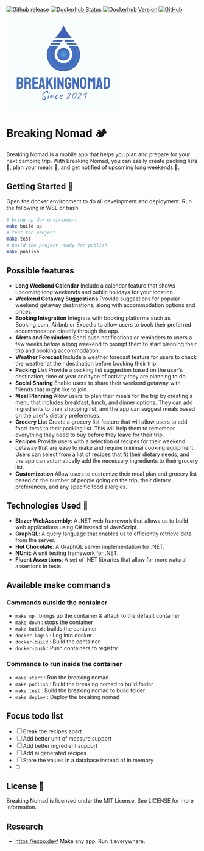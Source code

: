 [![Github release](https://img.shields.io/github/v/release/rolfwessels/BreakingNomad)](https://github.com/rolfwessels/BreakingNomad/releases)
[![Dockerhub Status](https://img.shields.io/badge/dockerhub-ok-blue.svg)](https://hub.docker.com/r/rolfwessels/BreakingNomad/tags)
[![Dockerhub Version](https://img.shields.io/docker/v/rolfwessels/BreakingNomad?sort=semver)](https://hub.docker.com/r/rolfwessels/BreakingNomad/tags)
[![GitHub](https://img.shields.io/github/license/rolfwessels/BreakingNomad)](https://github.com/rolfwessels/BreakingNomad/licence.md)

![breaking nomad](./docs/logo.png "breaking nomad")

# Breaking Nomad 🏕️

Breaking Nomad is a mobile app that helps you plan and prepare for your next camping trip. With Breaking Nomad, you can easily create packing lists 🎒, plan your meals 🍴, and get notified of upcoming long weekends 📅.

## Getting Started 🚀

Open the docker environment to do all development and deployment. Run the following in WSL or bash

```bash
# bring up dev environment
make build up
# test the project
make test
# build the project ready for publish
make publish
```

## Possible features

- **Long Weekend Calendar** Include a calendar feature that shows upcoming long weekends and public holidays for your location.
- **Weekend Getaway Suggestions** Provide suggestions for popular weekend getaway destinations, along with accommodation options and prices.
- **Booking Integration** Integrate with booking platforms such as Booking.com, Airbnb or Expedia to allow users to book their preferred accommodation directly through the app.
- **Alerts and Reminders** Send push notifications or reminders to users a few weeks before a long weekend to prompt them to start planning their trip and booking accommodation.
- **Weather Forecast** Include a weather forecast feature for users to check the weather at their destination before booking their trip.
- **Packing List** Provide a packing list suggestion based on the user's destination, time of year and type of activity they are planning to do.
- **Social Sharing** Enable users to share their weekend getaway with friends that might like to join.
- **Meal Planning** Allow users to plan their meals for the trip by creating a menu that includes breakfast, lunch, and dinner options. They can add ingredients to their shopping list, and the app can suggest meals based on the user's dietary preferences.
- **Grocery List** Create a grocery list feature that will allow users to add food items to their packing list. This will help them to remember everything they need to buy before they leave for their trip.
- **Recipes** Provide users with a selection of recipes for their weekend getaway that are easy to make and require minimal cooking equipment. Users can select from a list of recipes that fit their dietary needs, and the app can automatically add the necessary ingredients to their grocery list.
- **Customization** Allow users to customize their meal plan and grocery list based on the number of people going on the trip, their dietary preferences, and any specific food allergies.

## Technologies Used 🔧

- **Blazor WebAssembly**: A .NET web framework that allows us to build web applications using C# instead of JavaScript.
- **GraphQL**: A query language that enables us to efficiently retrieve data from the server.
- **Hot Chocolate**: A GraphQL server implementation for .NET.
- **NUnit**: A unit testing framework for .NET.
- **Fluent Assertions**: A set of .NET libraries that allow for more natural assertions in tests.

## Available make commands

### Commands outside the container

- `make up` : brings up the container & attach to the default container
- `make down` : stops the container
- `make build` : builds the container
- `docker-login` : Log into docker
- `docker-build` : Build the container
- `docker-push` : Push containers to registry

### Commands to run inside the container

- `make start` : Run the breaking nomad
- `make publish` : Build the breaking nomad to build folder
- `make test` : Build the breaking nomad to build folder
- `make deploy` : Deploy the breaking nomad

## Focus todo list

- [ ] Break the recipes apart
- [ ] Add better unit of measure support
- [ ] Add better ingredient support
- [ ] Add ai generated recipes
- [ ] Store the values in a database instead of in memory
- [ ] 

## License 📝

Breaking Nomad is licensed under the MIT License. See LICENSE for more information.

## Research

- <https://expo.dev/> Make any app. Run it everywhere.
